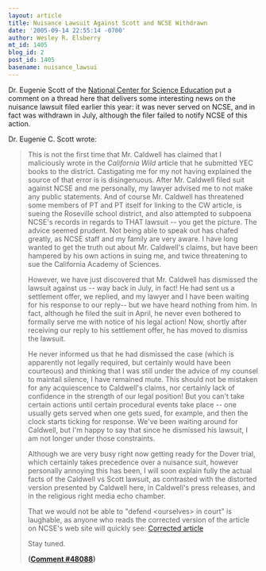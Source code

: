 ```yaml
---
layout: article
title: Nuisance Lawsuit Against Scott and NCSE Withdrawn
date: '2005-09-14 22:55:14 -0700'
author: Wesley R. Elsberry
mt_id: 1405
blog_id: 2
post_id: 1405
basename: nuisance_lawsui
---
```

Dr. Eugenie Scott of the [National Center for Science Education](http://www.ncseweb.org) put a comment on a thread here that delivers some interesting news on the nuisance lawsuit filed earlier this year: it was never served on NCSE, and in fact was withdrawn in July, although the filer failed to notify NCSE of this action.

Dr. Eugenie C. Scott wrote:

> This is not the first time that Mr. Caldwell has claimed that I maliciously wrote in the _California Wild_ article that he submitted YEC books to the district. Castigating me for my not having explained the source of that error is  is disingenuous. After Mr. Caldwell filed suit against NCSE and me personally, my lawyer advised me to not make any public statements. And of course Mr. Caldwell has threatened some members of PT and PT itself for linking to the CW article, is sueing the Roseville school district, and also attempted to subpoena NCSE's records in regards to THAT lawsuit -- you get the picture. The advice seemed prudent. Not being able to speak out has chafed greatly, as NCSE staff and my family are very aware. I have long wanted to get the truth out about Mr. Caldwell's claims, but have been hampered by his own actions in suing me, and twice threatening to sue the California Academy of Sciences. 
> 
> However, we have just discovered that Mr. Caldwell has dismissed the lawsuit against us -- way back in July, in fact! He had sent us a settlement offer, we replied, and my lawyer and I have been waiting for his response to our reply-- but we have heard nothing from him. In fact, although he filed the suit in April, he never even bothered to formally serve me with notice of his legal action! Now, shortly after receiving our reply to his settlement offer, he has moved to dismiss the lawsuit. 
> 
> He never informed us that he had dismissed the case (which is apparently not legally required, but certainly would have been courteous) and thinking that I was still under the advice of my counsel to maintail silence, I have remained mute. This should not be mistaken for any acquiescence to Caldwell's claims, nor certainly lack of confidence in the strength of our legal position! But you can't take certain actions until certain procedural events take place -- one usually gets served when one gets sued, for example, and then the clock starts ticking for response. We've been waiting around for Caldwell, but I'm happy to say that since he dismissed his lawsuit, I am not longer under those constraints.
> 
> Although we are very busy right now getting ready for the Dover trial, which certainly takes precedence over a nuisance suit, however personally annoying this has been, I will soon explain fully the actual facts of the Caldwell vs Scott lawsuit, as contrasted with the distorted version presented by Caldwell here, in Caldwell's press releases, and in the religious right media echo chamber. 
> 
> That we would not be able to "defend &lt;ourselves&gt; in court" is laughable, as anyone who reads the corrected version of the article on NCSE's web site will quickly see: [Corrected article](http://www.ncseweb.org/resources/articles/8521_in_my_backyard_creationism_in_8_18_2005.asp)
> 
> Stay tuned. 
> 
> **([Comment #48088](http://www.pandasthumb.org/archives/2005/08/california_wild.html#comment-48088))**
